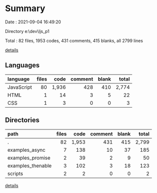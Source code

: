 # Summary

Date : 2021-09-04 16:49:20

Directory e:\dev\ljs_p1

Total : 82 files,  1953 codes, 431 comments, 415 blanks, all 2799 lines

[details](details.md)

## Languages
| language | files | code | comment | blank | total |
| :--- | ---: | ---: | ---: | ---: | ---: |
| JavaScript | 80 | 1,936 | 428 | 410 | 2,774 |
| HTML | 1 | 14 | 3 | 5 | 22 |
| CSS | 1 | 3 | 0 | 0 | 3 |

## Directories
| path | files | code | comment | blank | total |
| :--- | ---: | ---: | ---: | ---: | ---: |
| . | 82 | 1,953 | 431 | 415 | 2,799 |
| examples_async | 7 | 138 | 10 | 37 | 185 |
| examples_promise | 2 | 39 | 2 | 9 | 50 |
| examples_thenable | 3 | 102 | 3 | 18 | 123 |
| scripts | 2 | 2 | 0 | 0 | 2 |

[details](details.md)